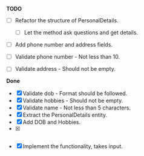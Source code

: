 **TODO**

  - [ ] Refactor the structure of PersonalDetails.
    - [ ] Let the method ask questions and get details.



  - [ ] Add phone number and address fields.
  - [ ] Validate phone number - Not less than 10.
  - [ ] Validate address - Should not be empty.


**Done**

- [x] Validate dob - Format should be followed.
- [x] Validate hobbies - Should not be empty.
- [x] Validate name - Not less than 5 characters.
- [x] Extract the PersonalDetails entity.
- [x] Add DOB and Hobbies.
- [x] ~~~Hard code values as input.~~~
- [x] Implement the functionality, takes input.